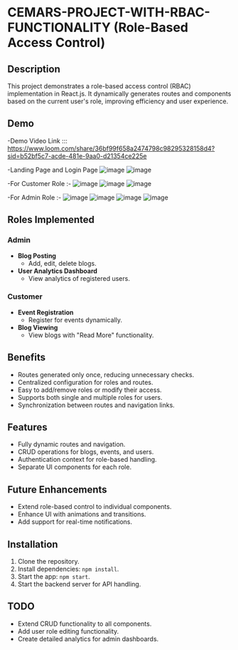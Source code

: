 # CEMARS-PROJECT-WITH-RBAC-FUNCTIONALITY (Role-Based Access Control)

## Description

This project demonstrates a role-based access control (RBAC) implementation in React.js. It dynamically generates routes and components based on the current user's role, improving efficiency and user experience. 

## Demo

-Demo Video Link ::: https://www.loom.com/share/36bf99f658a2474798c98295328158d4?sid=b52bf5c7-acde-481e-9aa0-d21354ce225e

-Landing Page and Login Page
![image](https://github.com/user-attachments/assets/cd686487-ef31-4164-b7ba-58e855e5dae9)
![image](https://github.com/user-attachments/assets/953f9c5e-6c4c-4905-bbfb-0bb0b06f25d8)

-For Customer Role :-
![image](https://github.com/user-attachments/assets/0a98389f-e124-4ea5-b0b1-cee615ca8dab)
![image](https://github.com/user-attachments/assets/a8cec102-1a94-4b07-9d22-119b806803d8)
![image](https://github.com/user-attachments/assets/17b4ccf1-ecab-4543-ae3d-2bb5d851cac0)

-For Admin Role :-
![image](https://github.com/user-attachments/assets/b3e416f8-6066-452f-a15a-fa2018dee62d)
![image](https://github.com/user-attachments/assets/a8594f61-85b9-443e-a70c-f1f9d04bd002)
![image](https://github.com/user-attachments/assets/91178f9a-c017-4ae5-95bd-027c906c7f6c)
![image](https://github.com/user-attachments/assets/15065832-381d-4496-98c7-2702e7920a59)


## Roles Implemented

### Admin
- **Blog Posting**
  - Add, edit, delete blogs.
- **User Analytics Dashboard**
  - View analytics of registered users.

### Customer
- **Event Registration**
  - Register for events dynamically.
- **Blog Viewing**
  - View blogs with "Read More" functionality.

## Benefits

- Routes generated only once, reducing unnecessary checks.
- Centralized configuration for roles and routes.
- Easy to add/remove roles or modify their access.
- Supports both single and multiple roles for users.
- Synchronization between routes and navigation links.

## Features
- Fully dynamic routes and navigation.
- CRUD operations for blogs, events, and users.
- Authentication context for role-based handling.
- Separate UI components for each role.

## Future Enhancements
- Extend role-based control to individual components.
- Enhance UI with animations and transitions.
- Add support for real-time notifications.

## Installation
1. Clone the repository.
2. Install dependencies: `npm install`.
3. Start the app: `npm start`.
4. Start the backend server for API handling.

## TODO
- Extend CRUD functionality to all components.
- Add user role editing functionality.
- Create detailed analytics for admin dashboards.
